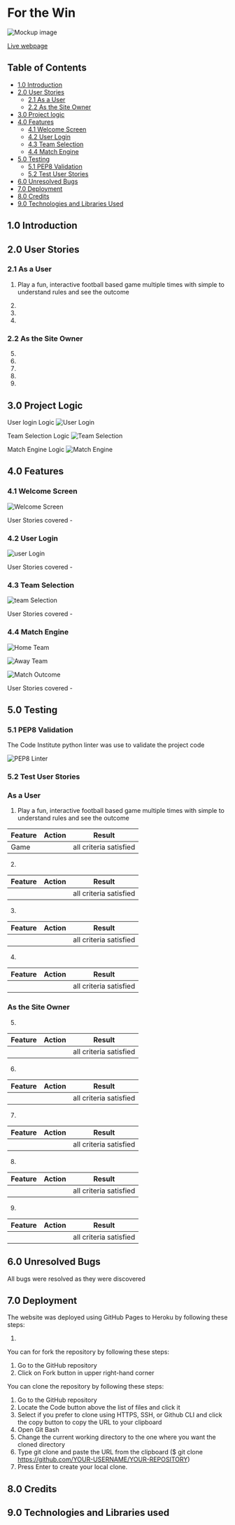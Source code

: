 # For the Win

![Mockup image](/images/home_screen.png)

[Live webpage](https://for-the-win-a2a63eea4e56.herokuapp.com//)

## Table of Contents

- [1.0 Introduction](#10-introduction)
- [2.0 User Stories](#20-user-stories)
  - [2.1 As a User](#21-as-a-user)
  - [2.2 As the Site Owner](#22-as-the-site-owner)
- [3.0 Project logic](#30-project-logic)
- [4.0 Features](#40-features)
  - [4.1 Welcome Screen](#41-welcome-screen)
  - [4.2 User Login](#42-user-login)
  - [4.3 Team Selection](#43-team-selection)
  - [4.4 Match Engine](#44-match-engine)
- [5.0 Testing](#50-testing)
  - [5.1 PEP8 Validation](#51-pep8-validation)
  - [5.2 Test User Stories](#52-test-user-stories)
- [6.0 Unresolved Bugs](#60-unresolved-bugs)
- [7.0 Deployment](#70-deployment)
- [8.0 Credits](#80-credits)
- [9.0 Technologies and Libraries Used](#90-technologies-and-libraries-used)

## 1.0 Introduction



## 2.0 User Stories

### 2.1 As a User

1. Play a fun, interactive football based game multiple times with simple to understand rules and see the outcome

2. 

3. 

4. 

### 2.2 As the Site Owner

5. 

6. 

7. 

8. 

9. 

## 3.0 Project Logic

User login Logic
![User Login](/images/flow_login.png)

Team Selection Logic
![Team Selection](/images/flow_selection.png)

Match Engine Logic
![Match Engine](/images/flow_match_engine.png)

## 4.0 Features

### 4.1 Welcome Screen

![Welcome Screen](/images/home_screen.png)

User Stories covered - 

### 4.2 User Login

![user Login](/images/user_login.png)

User Stories covered - 

### 4.3 Team Selection

![team Selection](/images/team_selection.png)

User Stories covered - 

### 4.4 Match Engine

![Home Team](/images/home_team.png)

![Away Team](/images/away_team.png)

![Match Outcome](/images/match_outcome.png)

User Stories covered - 

## 5.0 Testing

### 5.1 PEP8 Validation

The Code Institute python linter was use to validate the project code 

![PEP8 Linter](/images/pep8_linter.png)

### 5.2 Test User Stories

### As a User

1. Play a fun, interactive football based game multiple times with simple to understand rules and see the outcome

| **Feature** | **Action** | **Result** |
|-------------|------------|---------------------|
| Game |  | all criteria satisfied |

2. 

| **Feature** | **Action** | **Result** |
|-------------|------------|---------------------|
|  |  | all criteria satisfied |

3. 

| **Feature** | **Action** | **Result** |
|-------------|------------|---------------------|
|  |  | all criteria satisfied |

4. 

| **Feature** | **Action** | **Result** |
|-------------|------------|---------------------|
|  |  | all criteria satisfied |

### As the Site Owner

5. 

| **Feature** | **Action** | **Result** |
|-------------|------------|---------------------|
|   |  | all criteria satisfied |

6. 

| **Feature** | **Action** | **Result** |
|-------------|------------|---------------------|
|  |  | all criteria satisfied |

7. 

| **Feature** | **Action** | **Result** |
|-------------|------------|---------------------|
|  |  | all criteria satisfied |

8. 

| **Feature** | **Action** | **Result** |
|-------------|------------|---------------------|
|  |  | all criteria satisfied |

9. 

| **Feature** | **Action** | **Result** |
|-------------|------------|---------------------|
|  |  | all criteria satisfied |

## 6.0 Unresolved Bugs

All bugs were resolved as they were discovered

## 7.0 Deployment

The website was deployed using GitHub Pages to Heroku by following these steps:

1. 

You can for fork the repository by following these steps:

1. Go to the GitHub repository
2. Click on Fork button in upper right-hand corner

You can clone the repository by following these steps:

1. Go to the GitHub repository
2. Locate the Code button above the list of files and click it
3. Select if you prefer to clone using HTTPS, SSH, or Github CLI and click the copy button to copy the URL to your clipboard
4. Open Git Bash
5. Change the current working directory to the one where you want the cloned directory
6. Type git clone and paste the URL from the clipboard ($ git clone https://github.com/YOUR-USERNAME/YOUR-REPOSITORY)
7. Press Enter to create your local clone.

## 8.0 Credits

## 9.0 Technologies and Libraries used
